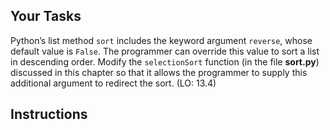 ## Your Tasks

Python’s list method `sort` includes the keyword argument `reverse`, whose default value is `False`. The programmer can override this value to sort a list in descending order. Modify the `selectionSort` function (in the file **sort.py**) discussed in this chapter so that it allows the programmer to supply this additional argument to redirect the sort. (LO: 13.4)

## Instructions
